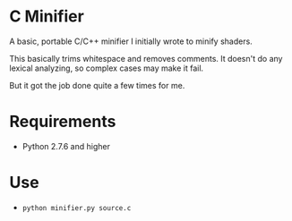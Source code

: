 C Minifier
==========

A basic, portable C/C++ minifier I initially wrote to minify shaders.

This basically trims whitespace and removes comments. It doesn't do any lexical analyzing, so complex cases may make it fail.

But it got the job done quite a few times for me.

Requirements
============

- Python 2.7.6 and higher


Use
===

- `python minifier.py source.c`

